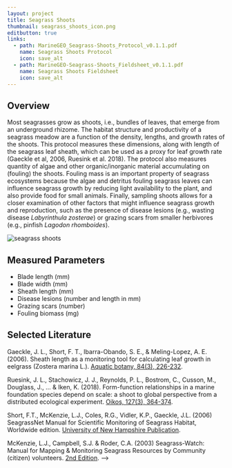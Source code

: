 ```yaml
---
layout: project
title: Seagrass Shoots
thumbnail: seagrass_shoots_icon.png
editbutton: true
links:
  - path: MarineGEO_Seagrass-Shoots_Protocol_v0.1.1.pdf
    name: Seagrass Shoots Protocol
    icon: save_alt
  - path: MarineGEO-Seagrass-Shoots_Fieldsheet_v0.1.1.pdf
    name: Seagrass Shoots Fieldsheet
    icon: save_alt
---
```


## Overview
Most seagrasses grow as shoots, i.e., bundles of leaves, that emerge from an underground rhizome. The habitat structure and productivity of a seagrass meadow are a function of the density, lengths, and growth rates of the shoots. This protocol measures these dimensions, along with length of the seagrass leaf sheath, which can be used as a proxy for leaf growth rate (Gaeckle et al, 2006, Ruesink et al. 2018). The protocol also measures quantity of algae and other organic/inorganic material accumulating on (fouling) the shoots. Fouling mass is an important property of seagrass ecosystems because the algae and detritus fouling seagrass leaves can influence seagrass growth by reducing light availability to the plant, and also provide food for small animals. Finally, sampling shoots allows for a closer examination of other factors that might influence seagrass growth and reproduction, such as the presence of disease lesions (e.g., wasting disease _Labyrinthula zosterae_) or grazing scars from smaller herbivores (e.g., pinfish _Lagodon rhomboides_).

![seagrass shoots]({{site.baseurl}}/assets/modules/seagrass-shoots/seagrass_shoots_landing_page.jpg)

## Measured Parameters
  - Blade length (mm)
  - Blade width (mm)
  - Sheath length (mm)
  - Disease lesions (number and length in mm)
  - Grazing scars (number)
  - Fouling biomass (mg)

## Selected Literature
Gaeckle, J. L., Short, F. T., Ibarra-Obando, S. E., & Meling-Lopez, A. E. (2006). Sheath length as a monitoring tool for calculating leaf growth in eelgrass (Zostera marina L.). [Aquatic botany, 84(3), 226-232](https://www.sciencedirect.com/science/article/pii/S0304377005002317).

Ruesink, J. L., Stachowicz, J. J., Reynolds, P. L., Bostrom, C., Cusson, M., Douglass, J., ... & Iken, K. (2018). Form-function relationships in a marine foundation species depend on scale: a shoot to global perspective from a distributed ecological experiment. [Oikos, 127(3), 364-374](https://onlinelibrary.wiley.com/doi/abs/10.1111/oik.04270).

Short,  F.T.,  McKenzie,  L.J.,  Coles,  R.G.,  Vidler,  K.P., Gaeckle,  J.L.  (2006) SeagrassNet   Manual   for   Scientific   Monitoring   of   Seagrass   Habitat,  Worldwide edition. [University of New Hampshire Publication](http://www.seagrassnet.org/sites/default/files/SeagrassNet_Manual_2006_Worldwide.pdf).

McKenzie, L.J., Campbell, S.J. & Roder, C.A. (2003) Seagrass-Watch: Manual for Mapping & Monitoring Seagrass Resources by Community (citizen) volunteers. [2nd Edition](http://www.seagrasswatch.org/Methods/Manuals/SeagrassWatch_monitoring_guidelines_2ndEdition.pdf). -->
